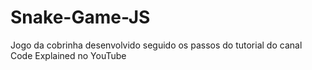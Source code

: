 # Snake-Game-JS
Jogo da cobrinha desenvolvido seguido os passos do tutorial do canal Code Explained no YouTube
